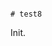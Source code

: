                                                                                                                                                                                                                                                                                                                                                                                               # test8

Init.
